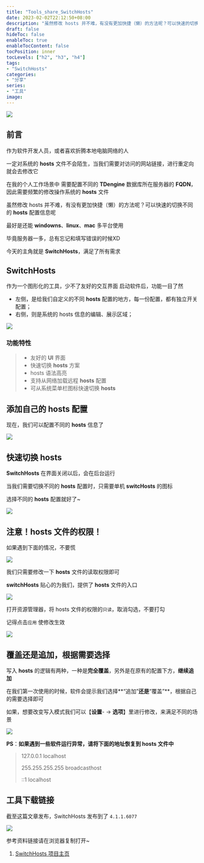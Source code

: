 ```yaml
---
title: "Tools_share_SwitchHosts"
date: 2023-02-02T22:12:50+08:00
description: "虽然修改 hosts 并不难，有没有更加快捷（懒）的方法呢？可以快速的切换不同的 **hosts** 配置信息呢?最好是还能 **windowns**、**linux**、**mac** 多平台使用~毕竟服务器一多，总有忘记和填写错误的时候XD 今天的主角就是 **SwitchHosts**，满足了所有需求!"
draft: false
hideToc: false
enableToc: true
enableTocContent: false
tocPosition: inner
tocLevels: ["h2", "h3", "h4"]
tags:
- "SwitchHosts"
categories:
- "分享"
series:
- "工具"
image:
---
```


![](https://s2.loli.net/2023/02/02/pmJl3MseGYvFV68.png)
## 前言
作为软件开发人员，或者喜欢折腾本地电脑网络的人

一定对系统的 **hosts** 文件不会陌生，当我们需要对访问的网站链接，进行重定向
就会去修改它

在我的个人工作场景中
需要配置不同的 **TDengine** 数据库所在服务器的 **FQDN**，因此需要频繁的修改操作系统的 **hosts** 文件

虽然修改 hosts 并不难，有没有更加快捷（懒）的方法呢？可以快速的切换不同的 **hosts** 配置信息呢

最好是还能 **windowns**、**linux**、**mac** 多平台使用

毕竟服务器一多，总有忘记和填写错误的时候XD

今天的主角就是 **SwitchHosts**，满足了所有需求

## SwitchHosts

作为一个图形化的工具，少不了友好的交互界面
启动软件后，功能一目了然
- 左侧，是给我们自定义的不同 **hosts** 配置的地方，每一份配置，都有独立开关配置；
- 右侧，则是系统的 hosts  信息的编辑、展示区域；

![](https://files.mdnice.com/user/28994/6d74c4e4-cd7e-40c3-b461-bbbfdc9c9c9c.png)

### 功能特性

> - 友好的 **UI** 界面
> - 快速切换 **hosts** 方案
> - hosts 语法高亮
> - 支持从网络加载远程 **hosts** 配置
> - 可从系统菜单栏图标快速切换 **hosts**

## 添加自己的 **hosts** 配置

现在，我们可以配置不同的 **hosts** 信息了


![](https://files.mdnice.com/user/28994/211666e4-50f8-4176-945e-38a5a64146c8.gif)


## 快速切换 hosts

**SwitchHosts** 在界面关闭以后，会在后台运行

当我们需要切换不同的 **hosts** 配置时，只需要单机 **switcHosts** 的图标

选择不同的 **hosts** 配置就好了~

![](https://files.mdnice.com/user/28994/e68c509a-843a-43aa-928a-7f4ee51117cb.gif)

## 注意！**hosts** 文件的权限！

如果遇到下面的情况，不要慌

![](https://files.mdnice.com/user/28994/082b6b1d-4626-439a-aa1a-1fb5639add3f.png)

我们只需要修改一下  **hosts** 文件的读取权限即可

**switchHosts** 贴心的为我们，提供了 **hosts** 文件的入口

![](https://files.mdnice.com/user/28994/d554a1c7-6772-409c-a20f-4b85c53e9dbe.gif)

打开资源管理器，将 hosts 文件的权限的`只读`，取消勾选，不要打勾

记得点击`应用` 使修改生效

![](https://files.mdnice.com/user/28994/3c768dbb-e636-429b-a35d-72524a899832.png)

## 覆盖还是追加，根据需要选择

写入 **hosts** 的逻辑有两种，一种是**完全覆盖**，另外是在原有的配置下方，**继续追加**

在我们第一次使用的时候，软件会提示我们选择**“追加”**还是**“覆盖”**，根据自己的需要选择即可

如果，想要改变写入模式我们可以【**设置**- -> **选项**】里进行修改，来满足不同的场景

![](https://files.mdnice.com/user/28994/309fb9b1-8195-485b-ba2e-0aa94f9d7efb.png)

**PS**：**如果遇到一些软件运行异常，请将下面的地址恢复到 hosts 文件中**

> 127.0.0.1 localhost
>
> 255.255.255.255 broadcasthost
>
> ::1 localhost


## 工具下载链接

截至这篇文章发布，SwitchHosts 发布到了 `4.1.1.6077` 

![](https://files.mdnice.com/user/28994/957debd4-186e-403d-b256-08e4fff6bbdc.png)

参考资料链接请在浏览器复制打开~

1. [SwitchHosts 项目主页](https://github.com/oldj/SwitchHosts "SwitchHosts 项目主页")